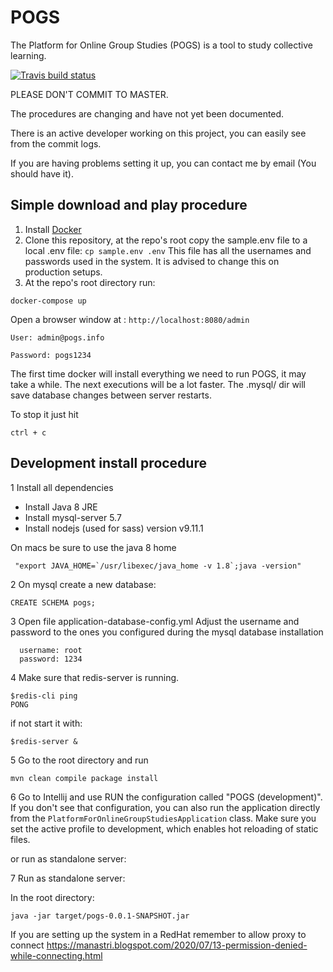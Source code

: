 
# POGS
The Platform for Online Group Studies (POGS) is a tool to study collective learning.

[![Travis build status](https://img.shields.io/travis/CCI-MIT/POGS.svg)](https://travis-ci.org/CCI-MIT/POGS)

PLEASE DON'T COMMIT TO MASTER.

The procedures are changing and have not yet been documented.

There is an active developer working on this project, you can easily see from the commit logs. 

If you are having problems setting it up, you can contact me by email (You should have it).


## Simple download and play procedure

1. Install [Docker](https://docs.docker.com/get-docker/)
2. Clone this repository, at the repo's root copy the sample.env file to a local .env file:
```cp sample.env .env``` 
 This file has all the usernames and passwords used in the system. It is advised to change this on production setups.
3. At the repo's root directory run:

```
docker-compose up
```


Open a browser window at :
```http://localhost:8080/admin```
```
User: admin@pogs.info

Password: pogs1234
```
The first time docker will install everything we need to run POGS, it may take a while.
The next executions will be a lot faster. The .mysql/ dir will save database changes between server restarts.

To stop it just hit
```
ctrl + c
```

## Development install procedure

1 Install all dependencies
 
 - Install Java 8 JRE
 - Install mysql-server 5.7
 - Install nodejs (used for sass) version v9.11.1
 
 On macs be sure to use the java 8 home 
``` 
 "export JAVA_HOME=`/usr/libexec/java_home -v 1.8`;java -version"
```

2 On mysql create a new database:

```
CREATE SCHEMA pogs;
```

3 Open file application-database-config.yml
Adjust the username and password to the ones you configured during the mysql database installation
 
```
  username: root
  password: 1234
```
4 Make sure that redis-server is running.
```
$redis-cli ping
PONG
```
if not start it with:
```
$redis-server & 
```

5 Go to the root directory and run

```
mvn clean compile package install 
```

6 Go to Intellij and use RUN the configuration called "POGS (development)". If you don't see that configuration, you can also run the application directly from the `PlatformForOnlineGroupStudiesApplication` class. Make sure you set the active profile to development, which enables hot reloading of static files.

or run as standalone server:

7 Run as standalone server:

In the root directory:
```
java -jar target/pogs-0.0.1-SNAPSHOT.jar
```

If you are setting up the system in a RedHat remember to allow proxy to connect
https://manastri.blogspot.com/2020/07/13-permission-denied-while-connecting.html
